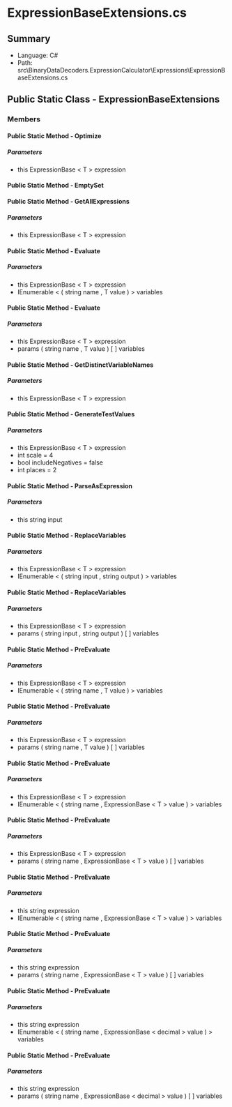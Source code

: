 ﻿# ExpressionBaseExtensions.cs

## Summary

* Language: C#
* Path: src\BinaryDataDecoders.ExpressionCalculator\Expressions\ExpressionBaseExtensions.cs

## Public Static Class - ExpressionBaseExtensions

### Members

#### Public Static Method - Optimize

#####  Parameters

 - this ExpressionBase < T > expression 

#### Public Static Method - EmptySet


#### Public Static Method - GetAllExpressions

#####  Parameters

 - this ExpressionBase < T > expression 

#### Public Static Method - Evaluate

#####  Parameters

 - this ExpressionBase < T > expression 
 - IEnumerable < ( string name , T value ) > variables 

#### Public Static Method - Evaluate

#####  Parameters

 - this ExpressionBase < T > expression 
 - params ( string name , T value ) [  ] variables 

#### Public Static Method - GetDistinctVariableNames

#####  Parameters

 - this ExpressionBase < T > expression 

#### Public Static Method - GenerateTestValues

#####  Parameters

 - this ExpressionBase < T > expression 
 - int scale = 4 
 - bool includeNegatives = false 
 - int places = 2 

#### Public Static Method - ParseAsExpression

#####  Parameters

 - this string input 

#### Public Static Method - ReplaceVariables

#####  Parameters

 - this ExpressionBase < T > expression 
 - IEnumerable < ( string input , string output ) > variables 

#### Public Static Method - ReplaceVariables

#####  Parameters

 - this ExpressionBase < T > expression 
 - params ( string input , string output ) [  ] variables 

#### Public Static Method - PreEvaluate

#####  Parameters

 - this ExpressionBase < T > expression 
 - IEnumerable < ( string name , T value ) > variables 

#### Public Static Method - PreEvaluate

#####  Parameters

 - this ExpressionBase < T > expression 
 - params ( string name , T value ) [  ] variables 

#### Public Static Method - PreEvaluate

#####  Parameters

 - this ExpressionBase < T > expression 
 - IEnumerable < ( string name , ExpressionBase < T > value ) > variables 

#### Public Static Method - PreEvaluate

#####  Parameters

 - this ExpressionBase < T > expression 
 - params ( string name , ExpressionBase < T > value ) [  ] variables 

#### Public Static Method - PreEvaluate

#####  Parameters

 - this string expression 
 - IEnumerable < ( string name , ExpressionBase < T > value ) > variables 

#### Public Static Method - PreEvaluate

#####  Parameters

 - this string expression 
 - params ( string name , ExpressionBase < T > value ) [  ] variables 

#### Public Static Method - PreEvaluate

#####  Parameters

 - this string expression 
 - IEnumerable < ( string name , ExpressionBase < decimal > value ) > variables 

#### Public Static Method - PreEvaluate

#####  Parameters

 - this string expression 
 - params ( string name , ExpressionBase < decimal > value ) [  ] variables 

